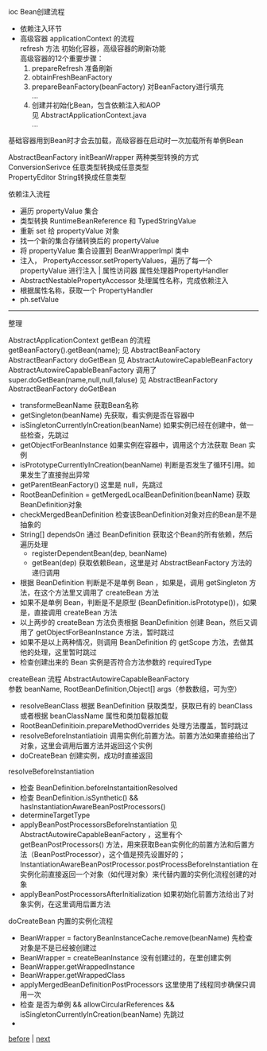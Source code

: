 ioc Bean创建流程  
- 依赖注入环节  
- 高级容器 applicationContext 的流程  
refresh 方法 初始化容器，高级容器的刷新功能  
高级容器的12个重要步骤：  
  1. prepareRefresh 准备刷新
  2. obtainFreshBeanFactory
  3. prepareBeanFactory(beanFactory) 对BeanFactory进行填充  
  ...
  11. 创建并初始化Bean，包含依赖注入和AOP  
  见 AbstractApplicationContext.java  
  ...

基础容器用到Bean时才会去加载，高级容器在启动时一次加载所有单例Bean  

AbstractBeanFactory initBeanWrapper 两种类型转换的方式   
  ConversionSerivce 任意类型转换成任意类型  
  PropertyEditor String转换成任意类型  

依赖注入流程  
- 遍历 propertyValue 集合  
- 类型转换 RuntimeBeanReference 和 TypedStringValue  
- 重新 set 给 propertyValue 对象  
- 找一个新的集合存储转换后的 propertyValue  
- 将 propertyValue 集合设置到 BeanWrapperImpl 类中  
- 注入， PropertyAccessor.setPropertyValues，遍历了每一个 propertyValue 进行注入 | 属性访问器 属性处理器PropertyHandler  
- AbstractNestablePropertyAccessor 处理属性名称，完成依赖注入  
- 根据属性名称，获取一个 PropertyHandler  
- ph.setValue  

----

整理

AbstractApplicationContext getBean 的流程  
getBeanFactory().getBean(name);  见 AbstractBeanFactory  
AbstractBeanFactory doGetBean  见 AbstractAutowireCapableBeanFactory  
AbstractAutowireCapableBeanFactory 调用了 super.doGetBean(name,null,null,faluse) 见 AbstractBeanFactory  
AbstractBeanFactory doGetBean  
- transformeBeanName 获取Bean名称
- getSingleton(beanName) 先获取，看实例是否在容器中  
- isSingletonCurrentlyInCreation(beanName) 如果实例已经在创建中，做一些检查，先跳过
- getObjectForBeanInstance 如果实例在容器中，调用这个方法获取 Bean 实例  
- isPrototypeCurrentlyInCreation(beanName) 判断是否发生了循环引用。如果发生了直接抛出异常  
- getParentBeanFactory()  这里是 null，先跳过  
- RootBeanDefinition = getMergedLocalBeanDefinition(beanName) 获取BeanDefinition对象
- checkMergedBeanDefinition 检查该BeanDefinition对象对应的Bean是不是抽象的  
- String[] dependsOn 通过 BeanDefinition 获取这个Bean的所有依赖，然后遍历处理  
  - registerDependentBean(dep, beanName)  
  - getBean(dep) 获取依赖Bean，这里是对 AbstractBeanFactory 方法的递归调用  
- 根据 BeanDefinition 判断是不是单例 Bean ，如果是，调用 getSingleton 方法，在这个方法里又调用了 createBean 方法
- 如果不是单例 Bean，判断是不是原型 (BeanDefinition.isPrototype())，如果是，直接调用 createBean 方法  
- 以上两步的 createBean 方法负责根据 BeanDefinition 创建 Bean，然后又调用了 getObjectForBeanInstance 方法，暂时跳过  
- 如果不是以上两种情况，则调用 BeanDefinition  的 getScope 方法，去做其他的处理，这里暂时跳过  
- 检查创建出来的 Bean 实例是否符合方法参数的 requiredType

createBean 流程 AbstractAutowireCapableBeanFactory  
参数 beanName, RootBeanDefinition,Object[] args（参数数组，可为空）  
- resolveBeanClass  根据 BeanDefinition 获取类型，获取已有的 beanClass 或者根据 beanClassName 属性和类加载器加载  
- RootBeanDefinitioin.prepareMethodOverrides 处理方法覆盖，暂时跳过  
- resolveBeforeInstantiatioin 调用实例化前置方法。前置方法如果直接给出了对象，这里会调用后置方法并返回这个实例  
- doCreateBean 创建实例，成功时直接返回  

resolveBeforeInstantiation  
- 检查 BeanDefinition.beforeInstantaitionResolved
- 检查 BeanDefinition.isSynthetic() && hasInstantiationAwareBeanPostProcessors()  
- determineTargetType  
- applyBeanPostProcessorsBeforeInstantiation 见 AbstractAutowireCapableBeanFactory ，这里有个 getBeanPostProcessors() 方法，用来获取Bean实例化的前置方法和后置方法（BeanPostProcessor），这个值是预先设置好的；InstantiationAwareBeanPostProcessor.postProcessBeforeInstantiation 在实例化前直接返回一个对象（如代理对象）来代替内置的实例化流程创建的对象  
- applyBeanPostProcessorsAfterInitialization 如果初始化前置方法给出了对象实例，在这里调用后置方法  

doCreateBean 内置的实例化流程  
- BeanWrapper = factoryBeanInstanceCache.remove(beanName) 先检查对象是不是已经被创建过  
- BeanWrapper = createBeanInstance 没有创建过的，在里创建实例  
- BeanWrapper.getWrappedInstance  
- BeanWrapper.getWrappedClass
- applyMergedBeanDefinitionPostProcessors 这里使用了线程同步确保只调用一次  
- 检查 是否为单例 && allowCircularReferences && isSingletonCurrentlyInCreation(beanName)  先跳过
- 

[before](3.md) | [next](5.md)  